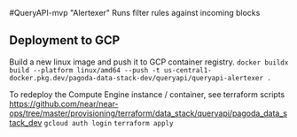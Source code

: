 #QueryAPI-mvp "Alertexer"
Runs filter rules against incoming blocks

## Deployment to GCP
Build a new linux image and push it to GCP container registry.
`docker buildx build --platform linux/amd64 --push -t us-central1-docker.pkg.dev/pagoda-data-stack-dev/queryapi/queryapi-alertexer .`

To redeploy the Compute Engine instance / container, 
see terraform scripts https://github.com/near/near-ops/tree/master/provisioning/terraform/data_stack/queryapi/pagoda_data_stack_dev
`gcloud auth login`
`terraform apply`

